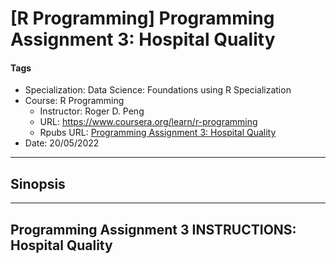 # [R Programming] Programming Assignment 3: Hospital Quality

#### Tags

* Specialization: Data Science: Foundations using R Specialization
* Course: R Programming
    * Instructor: Roger D. Peng
    * URL: https://www.coursera.org/learn/r-programming
    * Rpubs URL: [Programming Assignment 3: Hospital Quality](https://rpubs.com/AndersonUyekita/r_programming_hospital_quality)
* Date: 20/05/2022

***

## Sinopsis





***

## Programming Assignment 3 INSTRUCTIONS: Hospital Quality